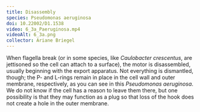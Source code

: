 ```yaml
---
title: Disassembly
species: Pseudomonas aeruginosa 
doi: 10.22002/D1.1538
video: 6_3a_Paeruginosa.mp4
videoAlt: 6_3a.png
collector: Ariane Briegel
---
```


When flagella break (or in some species, like *Caulobacter crescentus*, are jettisoned so the cell can attach to a surface), the motor is disassembled, usually beginning with the export apparatus. Not everything is dismantled, though; the P- and L-rings remain in place in the cell wall and outer membrane, respectively, as you can see in this *Pseudomonas aeruginosa*. We do not know if the cell has a reason to leave them there, but one possibility is that they may function as a plug so that loss of the hook does not create a hole in the outer membrane.

